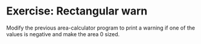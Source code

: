 # Exercise: Rectangular warn

Modify the previous area-calculator program to print a warning if one
of the values is negative and make the area 0 sized.


